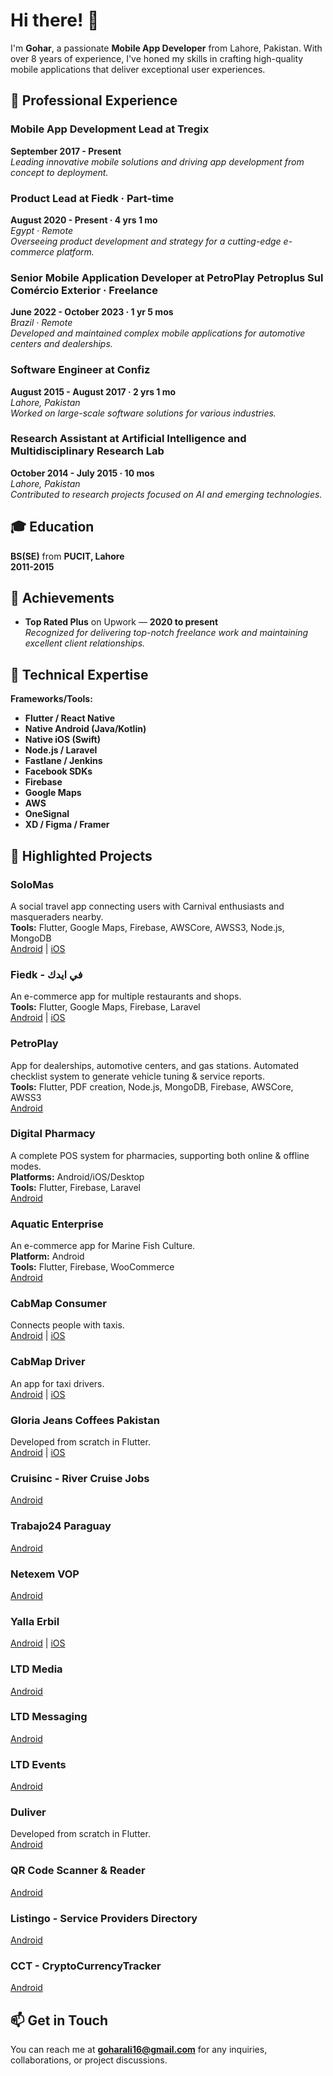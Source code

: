 # Hi there! 👋

I'm **Gohar**, a passionate **Mobile App Developer** from Lahore, Pakistan. With over 8 years of experience, I've honed my skills in crafting high-quality mobile applications that deliver exceptional user experiences.

## 💼 Professional Experience

### **Mobile App Development Lead** at **Tregix**  
**September 2017 - Present**  
*Leading innovative mobile solutions and driving app development from concept to deployment.*

### **Product Lead** at **Fiedk** · Part-time  
**August 2020 - Present · 4 yrs 1 mo**  
*Egypt · Remote*  
*Overseeing product development and strategy for a cutting-edge e-commerce platform.*

### **Senior Mobile Application Developer** at **PetroPlay Petroplus Sul Comércio Exterior** · Freelance  
**June 2022 - October 2023 · 1 yr 5 mos**  
*Brazil · Remote*  
*Developed and maintained complex mobile applications for automotive centers and dealerships.*

### **Software Engineer** at **Confiz**  
**August 2015 - August 2017 · 2 yrs 1 mo**  
*Lahore, Pakistan*  
*Worked on large-scale software solutions for various industries.*

### **Research Assistant** at **Artificial Intelligence and Multidisciplinary Research Lab**  
**October 2014 - July 2015 · 10 mos**  
*Lahore, Pakistan*  
*Contributed to research projects focused on AI and emerging technologies.*

## 🎓 Education

**BS(SE)** from **PUCIT, Lahore**  
**2011-2015**

## 🌟 Achievements

- **Top Rated Plus** on Upwork — **2020 to present**  
*Recognized for delivering top-notch freelance work and maintaining excellent client relationships.*

## 🔧 Technical Expertise

**Frameworks/Tools:**

- **Flutter / React Native**
- **Native Android (Java/Kotlin)**
- **Native iOS (Swift)**
- **Node.js / Laravel**
- **Fastlane / Jenkins**
- **Facebook SDKs**
- **Firebase**
- **Google Maps**
- **AWS**
- **OneSignal**
- **XD / Figma / Framer**

## 📱 Highlighted Projects

### **SoloMas**  
A social travel app connecting users with Carnival enthusiasts and masqueraders nearby.  
**Tools:** Flutter, Google Maps, Firebase, AWSCore, AWSS3, Node.js, MongoDB  
[Android](https://tinyurl.com/solomas-and) | [iOS](https://tinyurl.com/solomas-ios)

### **Fiedk - في ايدك**  
An e-commerce app for multiple restaurants and shops.  
**Tools:** Flutter, Google Maps, Firebase, Laravel  
[Android](https://tinyurl.com/fiedkAndroid) | [iOS](https://tinyurl.com/fiedkios)

### **PetroPlay**  
App for dealerships, automotive centers, and gas stations. Automated checklist system to generate vehicle tuning & service reports.  
**Tools:** Flutter, PDF creation, Node.js, MongoDB, Firebase, AWSCore, AWSS3  
[Android](https://play.google.com/store/apps/details?id=com.petroplay.petroplus&hl=en)

### **Digital Pharmacy**  
A complete POS system for pharmacies, supporting both online & offline modes.  
**Platforms:** Android/iOS/Desktop  
**Tools:** Flutter, Firebase, Laravel  
[Android](https://tinyurl.com/pharmadp)

### **Aquatic Enterprise**  
An e-commerce app for Marine Fish Culture.  
**Platform:** Android  
**Tools:** Flutter, Firebase, WooCommerce  
[Android](https://tinyurl.com/aquaticent)

### **CabMap Consumer**  
Connects people with taxis.  
[Android](https://tinyurl.com/andcab) | [iOS](https://tinyurl.com/usrcab)

### **CabMap Driver**  
An app for taxi drivers.  
[Android](https://tinyurl.com/drvand) | [iOS](https://tinyurl.com/cabdrv)

### **Gloria Jeans Coffees Pakistan**  
Developed from scratch in Flutter.  
[Android](https://tinyurl.com/gjcpandroid) | [iOS](https://tinyurl.com/gjcpios)

### **Cruisinc - River Cruise Jobs**  
[Android](https://tinyurl.com/cruisinc)

### **Trabajo24 Paraguay**  
[Android](https://tinyurl.com/Trabajo24)

### **Netexem VOP**  
[Android](https://tinyurl.com/netexemapp)

### **Yalla Erbil**  
[Android](https://tinyurl.com/yallaerbil) | [iOS](https://tinyurl.com/yallaerbilios)

### **LTD Media**  
[Android](https://tinyurl.com/ltdmedand)

### **LTD Messaging**  
[Android](https://tinyurl.com/ltdmsgand)

### **LTD Events**  
[Android](https://tinyurl.com/ltdevetnsand)

### **Duliver**  
Developed from scratch in Flutter.  
[Android](https://tinyurl.com/duliver-and)

### **QR Code Scanner & Reader**  
[Android](https://tinyurl.com/qrand)

### **Listingo - Service Providers Directory**  
[Android](https://tinyurl.com/listingo-and)

### **CCT - CryptoCurrencyTracker**  
[Android](https://tinyurl.com/ccttracker)

## 📫 Get in Touch

You can reach me at **goharali16@gmail.com** for any inquiries, collaborations, or project discussions.
